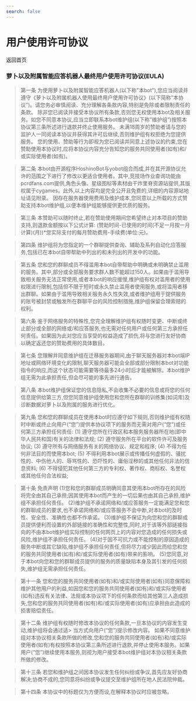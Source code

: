 ```yaml
---
search: false
---
```


# 用户使用许可协议

<a-button type="primary" href="../">返回首页</a-button>

### 萝卜以及附属智能应答机器人最终用户使用许可协议(EULA)

> 第一条 为使用萝卜以及附属智能应答机器人(以下称”本bot”),您应当阅读并遵守《萝卜以及附属机器人使用最终用户使用许可协议》(以下简称”本协议”)。请您务必审慎阅读、充分理解各条款内容,特别是免除或者限制责任的条款。 除非您已阅读并接受本协议所有条款,否则您无权使用本bot及相关服务。如您不同意本协议,应当立即联系本bot维护组(以下称”维护组”)按照本协议第三条所述进行退款并终止使用服务。 未满18周岁的赞助者请与您的监护人一同阅读本协议并获得其许可后继续,否则维护组有权拒绝为您提供服务。 您的使用、赞助等行为即视为您已阅读并同意上述协议的约束,您在赞助使用本协议时,应将本协议内容充分告知您的服务共同使用者(如有)和/或实际使用者(如有)。

> 第二条 本bot由开源程序HoshinoBot与yobot组合而成,并在其开源协议允许的范围之下进行了修改以更适合使用者。其中,竞技场作业查询功能由pcrdfans.com提供,角色头像、星级图标等素材由干炸里脊资源站提供,其版权属于cygames。此外,以上内容均是完全公开且免费的,详细的内容源站地址请见附录。 因存在服务器使用费用及维护成本,您同意以上所载的方式赞助支持本bot维护组,以便本维护组能够提供更优质的服务。

> 第三条 本赞助可以随时终止,若在赞助使用期间您希望终止对本项目的赞助支持,则退款金额按以下公式计算: (赞助时间-已使用的时间(不足一月按一月计算)(月))*您实际支付的每月赞助费用-手续费(单位:元)。

> 第四条 维护组将为您指定的一个群聊提供查询、辅助及系列自动化应答服务,包括已在本bot自带帮助中列出的和未列出的开发中的功能。

> 第五条 您和您的群聊成员不得滥用本bot自带帮助中明确或未明确禁止滥用的服务。其中,部分或全部服务要求群人数不能超过150人。如果由于滥用导致相关服务无法正常使用,或者本bot的响应缓慢,维护组有权对滥用者的使用权限进行限制,包括但不限于短时或永久禁止滥用者使用服务,或将滥用者移出群聊。如果由于滥用导致相关服务永久性失效,或者维护组用于提供服务的账号被封禁或触发所在群聊平台的风险控制措施,维护组保留合理索赔的权利。

> 第六条 鉴于网络服务的特殊性,您完全理解维护组有权随时变更、中断或终止部分或全部的网络或/和应答服务,也无需对任何用户或任何第三方承担任何责任。如果因为此对您应当享受的权益造成了损伤,将与您进行友好协商以确定返还您的赞助费用的具体数目。

> 第七条 您理解并同意维护组在迁移服务器期间,由于聊天服务器对本bot端IP地址或网络环境变化的限制,聊天服务器可能会全部或部分限制本bot对功能指令的响应,而这个状态可能需要等待最多24小时后才能被解除。本bot维护组无需为此承担责任,但会尽可能的事先进行通告。

> 第八条 本bot维护组保证您的信息隐私,不会收集不必要的信息或将您的任何信息提供给第三方,但您同意维护组使用您和您所在群聊的训练集(如词库)及诊断数据对萝卜以及附属的服务进行优化。

> 第九条 您和您的群聊成员在使用本bot时应遵守如下规则,否则维护组有权随时中断或终止向用户(“您”)提供本协议项下的服务而无需对用户(“您”)或任何第三方承担任何责任: (1) 遵守您所在行政区和本服务服务器所在地(即中华人民共和国)有关的法律和法规; (2) 遵守服务所在平台的软件许可及服务协议; (3) 遵守所有与网络服务有关的网络协议、规定和程序; (4) 不得为任何非法目的而使用本bot; (5) 不得利用本bot展示或传播任何虚假的、骚扰性的、中伤他人的、辱骂性的、恐吓性的、庸俗淫秽的或其他任何非法的信息资料; (6) 不得侵犯其他任何第三方的专利权、著作权、商标权、名誉权或其他任何合法权益;

> 第十条 免责声明 (1)您和您的群聊成员明确同意其使用本bot所存在的风险将完全由其自己承担;因其使用本bot而产生的一切后果也由其自己承担,维护组不承担任何责任。 (2)维护组不承诺网络和/或应答服务一定能满足您和您的群聊成员的要求,也不承诺网络和/或应答服务不会中断,对本bot的及时性、安全性、准确性也都不作承诺。 (3)维护组不保证为向您和您的群聊成员提供便利而设置的外部链接的准确性和完整性,同时,对于该等外部链接指向的不由本bot维护组实际控制的任何网页上的内容对您造成的任何损失或风险,维护组不承担任何责任。 (4)对于因不可抗力或不能控制的原因造成的服务中断或其它缺陷,维护组不承担任何责任,但将尽力减少因此而给您和您的服务共同使用者(如有)和/或实际使用者(如有)带来的影响。 (5)您同意,对于本bot向您和您的群聊成员提供的服务的质量缺陷本身及其引发的任何损失,维护组无需承担任何责任。

> 第十一条 您和您的服务共同使用者(如有)和/或实际使用者(如有)同意保障和维护其他用户的利益,如因您和您的服务共同使用者(如有)和/或实际使用者(如有)违反有关法律、法规或本协议项下的任何条款而给其他第三人造成损失,您和您的服务共同使用者(如有)和/或实际使用者(如有)应承担由此造成的损害赔偿责任。

> 第十二条 维护组有权随时修改本协议的任何条款,一旦本协议的内容发生变动,维护组将会通过适> 当方式向用户(“您”)提示修改内容。 如果不同意维护组对本协议相关条款所做的修改,您和您的服务共同使用者(如有)和/或实际使用者(如有)有权按照本协议第三条所述进行退款,并停止使用本服务。如果用户(“您”)继续使用本服务,则视为用户接受本bot维护组对本协议相关条款所做的修改。

> 第十三条 若您和维护组之间因本协议发生任何纠纷或争议,首先应友好协商解决;协商不成的,您同意将纠纷或争议提交至维护组所在地人民法院仲裁。

> 第十四条 本协议中的标题仅为方便而设,在解释本协议时应被忽略。
